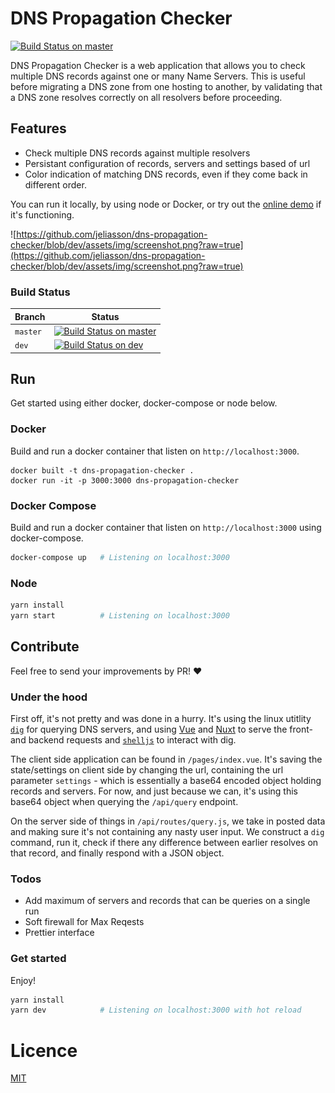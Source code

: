 
# DNS Propagation Checker

[![Build Status on master](https://travis-ci.com/jeliasson/dns-propagation-checker.svg?branch=master)](https://travis-ci.com/jeliasson/dns-propagation-checker) 

DNS Propagation Checker is a web application that allows you to check multiple DNS records against one or many Name Servers. This is useful before migrating a DNS zone from one hosting to another, by validating that a DNS zone resolves correctly on all resolvers before proceeding. 

## Features
- Check multiple DNS records against multiple resolvers
- Persistant configuration of records, servers and settings based of url
- Color indication of matching DNS records, even if they come back in different order.

You can run it locally, by using node or Docker, or try out the [online demo](https://dns-propagation-checker.eliasson.xyz) if it's functioning. 


![https://github.com/jeliasson/dns-propagation-checker/blob/dev/assets/img/screenshot.png?raw=true](https://github.com/jeliasson/dns-propagation-checker/blob/dev/assets/img/screenshot.png?raw=true)

### Build Status
|Branch|Status|
|--------|-------|
|`master`|[![Build Status on master](https://travis-ci.com/jeliasson/dns-propagation-checker.svg?branch=master)](https://travis-ci.com/jeliasson/dns-propagation-checker) |
| `dev` | [![Build Status on dev](https://travis-ci.com/jeliasson/dns-propagation-checker.svg?branch=dev)](https://travis-ci.com/jeliasson/dns-propagation-checker) |

## Run

Get started using either docker, docker-compose or node below.

### Docker
Build and run a docker container that listen on `http://localhost:3000`.
```
docker built -t dns-propagation-checker .
docker run -it -p 3000:3000 dns-propagation-checker
```

### Docker Compose
Build and run a docker container that listen on `http://localhost:3000` using docker-compose.
```bash
docker-compose up   # Listening on localhost:3000
```

### Node
```bash
yarn install
yarn start          # Listening on localhost:3000
```

## Contribute
Feel free to send your improvements by PR! ❤️

### Under the hood
First off, it's not pretty and was done in a hurry. It's using the linux utitlity [`dig`](https://en.wikipedia.org/wiki/Dig_(command)) for querying DNS servers, and using [Vue](https://www.vuejs.org) and [Nuxt](https://www.nuxtjs.com) to serve the front- and backend requests and [`shelljs`](https://github.com/shelljs/shelljs) to interact with dig. 

The client side application can be found in `/pages/index.vue`. It's saving the state/settings on client side by changing the url, containing the url parameter `settings` - which is essentially a base64 encoded object holding records and servers. For now, and just because we can, it's using this base64 object when querying the `/api/query` endpoint. 

On the server side of things in `/api/routes/query.js`, we take in posted data and making sure it's not containing any nasty user input. We construct a `dig` command, run it, check if there any difference between earlier resolves on that record, and finally respond with a JSON object.

### Todos
- Add maximum of servers and records that can be queries on a single run
- Soft firewall for Max Reqests
- Prettier interface

### Get started
Enjoy! 
```bash
yarn install
yarn dev            # Listening on localhost:3000 with hot reload
```

# Licence
[MIT](https://choosealicense.com/licenses/mit/)
